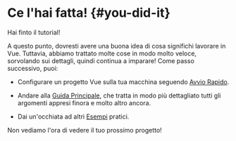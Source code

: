 # Ce l'hai fatta! {#you-did-it}

Hai finto il tutorial!

A questo punto, dovresti avere una buona idea di cosa significhi lavorare in Vue. Tuttavia, abbiamo trattato molte cose in modo molto veloce, sorvolando sui dettagli, quindi continua a imparare! Come passo successivo, puoi:

- Configurare un progetto Vue sulla tua macchina seguendo [Avvio Rapido](/guide/quick-start).

- Andare alla [Guida Principale](/guide/essentials/application), che tratta in modo più dettagliato tutti gli argomenti appresi finora e molto altro ancora.

- Dai un'occhiata ad altri [Esempi](/examples/) pratici.

Non vediamo l'ora di vedere il tuo prossimo progetto!
